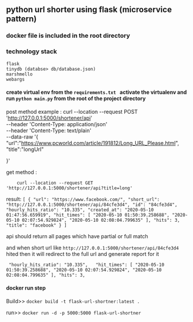## python url shorter using flask (microservice pattern)  ##
### docker file is included in the root directory ###
### technology stack ###
    flask
    tinydb (databse> db/database.json)
    marshmello
    webargs
####  create virtual env from the `requirements.txt ` activate the virtualenv and run `python main.py` from the root of the project directory 
 
 post method example :
        curl --location --request POST 'http://127.0.0.1:5000/shortener/api' \
--header 'Content-Type: application/json' \
--header 'Content-Type: text/plain' \
--data-raw '{
	"url":"https://www.pcworld.com/article/191812/Long_URL_Please.html",
	"title":"longUrl"
	
}'

get method :
        
        curl --location --request GET 'http://127.0.0.1:5000/shortener/api?title=long'
   result:
 `[
    {
        "url": "https://www.facebook.com/",
        "short_url": "http://127.0.0.1:5000/shortener/api/84cfe3d4",
        "id": "84cfe3d4",
        "hourly_hits_ratio": "10.335",
        "created_at": "2020-05-10 01:47:56.659919",
        "hit_times": [
            "2020-05-10 01:50:39.258688",
            "2020-05-10 02:07:54.929824",
            "2020-05-10 02:08:04.799635"
        ],
        "hits": 3,
        "title": "facebook"
    }
]`   
                
api should return all pages which have partial or full match 

and when short url like `http://127.0.0.1:5000/shortener/api/84cfe3d4`
hited then it will redirect to the full url and generate report for it 


`
"hourly_hits_ratio": "10.335",  
"hit_times": [
            "2020-05-10 01:50:39.258688",
            "2020-05-10 02:07:54.929824",
            "2020-05-10 02:08:04.799635"
        ],
        "hits": 3,`
        


 
 #### docker run step ####

Build>> `docker build -t flask-url-shortner:latest .`
 
 run>> `docker run -d -p 5000:5000 flask-url-shortner `